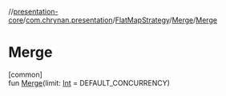 //[presentation-core](../../../../index.md)/[com.chrynan.presentation](../../index.md)/[FlatMapStrategy](../index.md)/[Merge](index.md)/[Merge](-merge.md)

# Merge

[common]\
fun [Merge](-merge.md)(limit: [Int](https://kotlinlang.org/api/latest/jvm/stdlib/kotlin/-int/index.html) = DEFAULT_CONCURRENCY)
